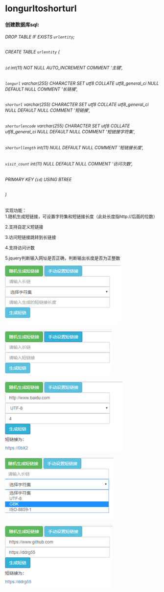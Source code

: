# longurltoshorturl

### 创建数据库sql:

######    DROP TABLE IF EXISTS `urlentity`;  
######    CREATE TABLE `urlentity`  (  
######    `id` int(11) NOT NULL AUTO_INCREMENT COMMENT '主键',  
######    `longurl` varchar(255) CHARACTER SET utf8 COLLATE utf8_general_ci NULL DEFAULT NULL COMMENT '长链接',  
######    `shorturl` varchar(255) CHARACTER SET utf8 COLLATE utf8_general_ci NULL DEFAULT NULL COMMENT '短链接',  
######    `shorturlencode` varchar(255) CHARACTER SET utf8 COLLATE utf8_general_ci NULL DEFAULT NULL COMMENT '短链接字符集',  
######    `shorturllength` int(11) NULL DEFAULT NULL COMMENT '短链接长度',  
######    `visit_count` int(11) NULL DEFAULT NULL COMMENT '访问次数',  
######    PRIMARY KEY (`id`) USING BTREE  
######  )   

实现功能：  
1.随机生成短链接，可设置字符集和短链接长度（此处长度指http://后面的位数）  

2.支持自定义短链接  

3.访问短链接跳转到长链接  

4.支持访问计数  

5.jquery判断输入网址是否正确，判断输出长度是否为正整数  
  
![](https://github.com/fanshuaiko/longurltoshorturl/blob/master/images/20181101054730.png)  

![](https://github.com/fanshuaiko/longurltoshorturl/blob/master/images/20181101054811.png)  

![](https://github.com/fanshuaiko/longurltoshorturl/blob/master/images/20181101054844.png)  

![](https://github.com/fanshuaiko/longurltoshorturl/blob/master/images/20181101054930.png)  

![](https://github.com/fanshuaiko/longurltoshorturl/blob/master/images/20181101055959.png)  

